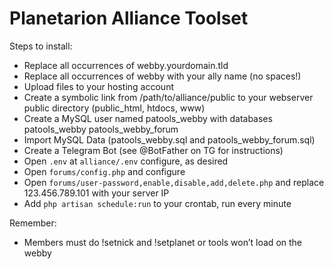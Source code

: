 # Planetarion Alliance Toolset

Steps to install:
* Replace all occurrences of webby.yourdomain.tld
* Replace all occurrences of webby with your ally name (no spaces!)
* Upload files to your hosting account
* Create a symbolic link from /path/to/alliance/public to your webserver public directory (public_html, htdocs, www)
* Create a MySQL user named patools_webby with databases patools_webby patools_webby_forum
* Import MySQL Data (patools_webby.sql and patools_webby_forum.sql)
* Create a Telegram Bot (see @BotFather on TG for instructions)
* Open `.env` at `alliance/.env` configure, as desired
* Open `forums/config.php` and configure
* Open `forums/user-password,enable,disable,add,delete.php` and replace 123.456.789.101 with your server IP
* Add `php artisan schedule:run` to your crontab, run every minute

Remember:
* Members must do !setnick and !setplanet or tools won’t load on the webby
